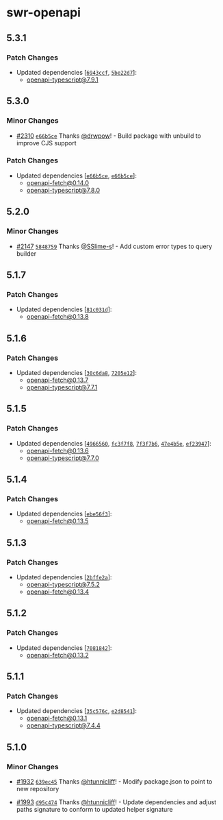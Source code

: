 # swr-openapi

## 5.3.1

### Patch Changes

- Updated dependencies [[`6943ccf`](https://github.com/openapi-ts/openapi-typescript/commit/6943ccf216f602f004eb178dd652ffcbafc05346), [`5be22d7`](https://github.com/openapi-ts/openapi-typescript/commit/5be22d7adc8bc36fdfa91f1aa3473919107060f2)]:
  - openapi-typescript@7.9.1

## 5.3.0

### Minor Changes

- [#2310](https://github.com/openapi-ts/openapi-typescript/pull/2310) [`e66b5ce`](https://github.com/openapi-ts/openapi-typescript/commit/e66b5ce63bfcdc57c6ee942e5ed4e7667e64c290) Thanks [@drwpow](https://github.com/drwpow)! - Build package with unbuild to improve CJS support

### Patch Changes

- Updated dependencies [[`e66b5ce`](https://github.com/openapi-ts/openapi-typescript/commit/e66b5ce63bfcdc57c6ee942e5ed4e7667e64c290), [`e66b5ce`](https://github.com/openapi-ts/openapi-typescript/commit/e66b5ce63bfcdc57c6ee942e5ed4e7667e64c290)]:
  - openapi-fetch@0.14.0
  - openapi-typescript@7.8.0

## 5.2.0

### Minor Changes

- [#2147](https://github.com/openapi-ts/openapi-typescript/pull/2147) [`5848759`](https://github.com/openapi-ts/openapi-typescript/commit/5848759e3b6796331b0e85bf26a01c14af90537f) Thanks [@SSlime-s](https://github.com/SSlime-s)! - Add custom error types to query builder

## 5.1.7

### Patch Changes

- Updated dependencies [[`81c031d`](https://github.com/openapi-ts/openapi-typescript/commit/81c031da8584ed49b033ebfc67bbb3e1ca258699)]:
  - openapi-fetch@0.13.8

## 5.1.6

### Patch Changes

- Updated dependencies [[`30c6da8`](https://github.com/openapi-ts/openapi-typescript/commit/30c6da800a00bda87da66dea6d04807e1379f06a), [`7205e12`](https://github.com/openapi-ts/openapi-typescript/commit/7205e12e07e5fd36a6bb3be44ea911f57bbbeb60)]:
  - openapi-fetch@0.13.7
  - openapi-typescript@7.7.1

## 5.1.5

### Patch Changes

- Updated dependencies [[`4966560`](https://github.com/openapi-ts/openapi-typescript/commit/4966560790ad49fabb06d718115a82a779a5b74a), [`fc3f7f8`](https://github.com/openapi-ts/openapi-typescript/commit/fc3f7f8b9cf52f0d4daf31ed4579d588c5b0f3e6), [`7f3f7b6`](https://github.com/openapi-ts/openapi-typescript/commit/7f3f7b65da5ef8caf5304486184118352665eb3f), [`47e4b5e`](https://github.com/openapi-ts/openapi-typescript/commit/47e4b5eb86adc59e3de2a4179741d35a26db61c0), [`ef23947`](https://github.com/openapi-ts/openapi-typescript/commit/ef239479b5f15fc4c98dd15c72974d4cb8722fb0)]:
  - openapi-fetch@0.13.6
  - openapi-typescript@7.7.0

## 5.1.4

### Patch Changes

- Updated dependencies [[`ebe56f3`](https://github.com/openapi-ts/openapi-typescript/commit/ebe56f337561bfdd1bf1abdc56ba3d2f48c4d393)]:
  - openapi-fetch@0.13.5

## 5.1.3

### Patch Changes

- Updated dependencies [[`2bffe2a`](https://github.com/openapi-ts/openapi-typescript/commit/2bffe2a652864a54c8dc969327e4a8eb4081eb25)]:
  - openapi-typescript@7.5.2
  - openapi-fetch@0.13.4

## 5.1.2

### Patch Changes

- Updated dependencies [[`7081842`](https://github.com/openapi-ts/openapi-typescript/commit/70818420c1cd6ca2ad2529bf2d7936bd01f3ef42)]:
  - openapi-fetch@0.13.2

## 5.1.1

### Patch Changes

- Updated dependencies [[`35c576c`](https://github.com/openapi-ts/openapi-typescript/commit/35c576c8b2852f66e641014d13ffcfdeb21e98a1), [`e2d8541`](https://github.com/openapi-ts/openapi-typescript/commit/e2d854131a1dc11d3b8e8513d3e0ce1f04ea1211)]:
  - openapi-fetch@0.13.1
  - openapi-typescript@7.4.4

## 5.1.0

### Minor Changes

- [#1932](https://github.com/openapi-ts/openapi-typescript/pull/1932) [`639ec45`](https://github.com/openapi-ts/openapi-typescript/commit/639ec45ed9155d2bc0c3d0fbebd3bc52f90ca7eb) Thanks [@htunnicliff](https://github.com/htunnicliff)! - Modify package.json to point to new repository

- [#1993](https://github.com/openapi-ts/openapi-typescript/pull/1993) [`d95c474`](https://github.com/openapi-ts/openapi-typescript/commit/d95c474bc3eab790e93029ac802e18b79a311fba) Thanks [@htunnicliff](https://github.com/htunnicliff)! - Update dependencies and adjust paths signature to conform to updated helper signature
